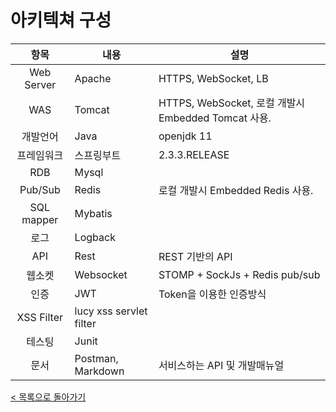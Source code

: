 # 아키텍쳐 구성
| 항목 | 내용 | 설명 |
|:---:|---|---|
| Web Server | Apache | HTTPS, WebSocket, LB |
| WAS | Tomcat | HTTPS, WebSocket, 로컬 개발시 Embedded Tomcat 사용. |
| 개발언어 | Java | openjdk 11 |
| 프레임워크 | 스프링부트 | 2.3.3.RELEASE |
| RDB | Mysql | |
| Pub/Sub | Redis | 로컬 개발시 Embedded Redis 사용. |
| SQL mapper | Mybatis | |
| 로그 | Logback | |
| API | Rest | REST 기반의 API |
| 웹소켓 | Websocket | STOMP + SockJs + Redis pub/sub |
| 인증 | JWT | Token을 이용한 인증방식 |
| XSS Filter | lucy xss servlet filter | |
| 테스팅 | Junit | |
| 문서 | Postman, Markdown | 서비스하는 API 및 개발매뉴얼 |


[< 목록으로 돌아가기](manual.md)